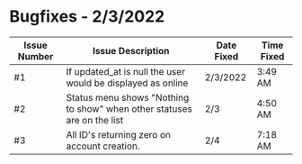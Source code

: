 # Bugfixes - 2/3/2022

| Issue Number | Issue Description                                                       | Date Fixed | Time Fixed |
| ------------ | ----------------------------------------------------------------------- | ---------- | ---------- |
| #1           | If updated_at is null the user would be displayed as online             | 2/3/2022   | 3:49 AM    |
| #2           | Status menu shows "Nothing to show" when other statuses are on the list | 2/3        | 4:50 AM    |
| #3           | All ID's returning zero on account creation.  | 2/4        | 7:18 AM    |
